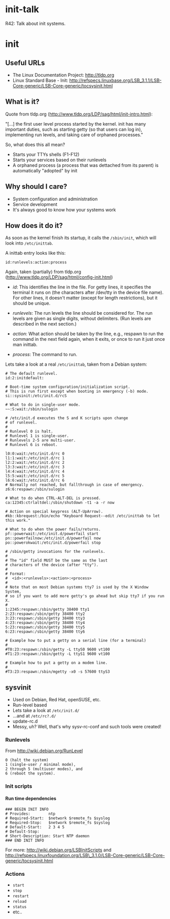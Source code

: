 init-talk
=========

R42: Talk about init systems.

# init

## Useful URLs

- The Linux Documentation Project: http://tldp.org
- Linux Standard Base - Init: http://refspecs.linuxbase.org/LSB_3.1.1/LSB-Core-generic/LSB-Core-generic/tocsysinit.html

## What is it?

Quote from tldp.org (http://www.tldp.org/LDP/sag/html/init-intro.html):

"[...] the first user level process started by the kernel. init has many important duties, such as starting getty (so that users can log in), implementing run levels, and taking care of orphaned processes."

So, what does this all mean?

- Starts your TTYs shells (F1-F12)
- Starts your services based on their runlevels
- A orphaned process (a process that was dettached from its parent) is automatically "adopted" by init 

## Why should I care?

- System configuration and administration
- Service development
- It's always good to know how your systems work 

## How does it do it?

As soon as the kernel finish its startup, it calls the `/sbin/init`, which will look into `/etc/inittab`.

A inittab entry looks like this:

  `id:runlevels:action:process`

Again, taken (partially) from tldp.org (http://www.tldp.org/LDP/sag/html/config-init.html)

- *id*: This identifies the line in the file. For getty lines, it specifies the terminal it runs on (the characters after /dev/tty in the device file name). For other lines, it doesn't matter (except for length restrictions), but it should be unique.

- *runlevels*: The run levels the line should be considered for. The run levels are given as single digits, without delimiters. (Run levels are described in the next section.)

- *action*: What action should be taken by the line, e.g., respawn to run the command in the next field again, when it exits, or once to run it just once
	man inittab.
	
- *process*: The command to run.

Lets take a look at a real `/etc/inittab`, taken from a Debian system:

	# The default runlevel.
	id:2:initdefault:
	
	# Boot-time system configuration/initialization script.
	# This is run first except when booting in emergency (-b) mode.
	si::sysinit:/etc/init.d/rcS
	
	# What to do in single-user mode.
	~~:S:wait:/sbin/sulogin
	
	# /etc/init.d executes the S and K scripts upon change
	# of runlevel.
	#
	# Runlevel 0 is halt.
	# Runlevel 1 is single-user.
	# Runlevels 2-5 are multi-user.
	# Runlevel 6 is reboot.
	
	l0:0:wait:/etc/init.d/rc 0
	l1:1:wait:/etc/init.d/rc 1
	l2:2:wait:/etc/init.d/rc 2
	l3:3:wait:/etc/init.d/rc 3
	l4:4:wait:/etc/init.d/rc 4
	l5:5:wait:/etc/init.d/rc 5
	l6:6:wait:/etc/init.d/rc 6
	# Normally not reached, but fallthrough in case of emergency.
	z6:6:respawn:/sbin/sulogin
	
	# What to do when CTRL-ALT-DEL is pressed.
	ca:12345:ctrlaltdel:/sbin/shutdown -t1 -a -r now
	
	# Action on special keypress (ALT-UpArrow).
	#kb::kbrequest:/bin/echo "Keyboard Request--edit /etc/inittab to let this work."
	
	# What to do when the power fails/returns.
	pf::powerwait:/etc/init.d/powerfail start
	pn::powerfailnow:/etc/init.d/powerfail now
	po::powerokwait:/etc/init.d/powerfail stop
	
	# /sbin/getty invocations for the runlevels.
	#
	# The "id" field MUST be the same as the last
	# characters of the device (after "tty").
	#
	# Format:
	#  <id>:<runlevels>:<action>:<process>
	#
	# Note that on most Debian systems tty7 is used by the X Window System,
	# so if you want to add more getty's go ahead but skip tty7 if you run X.
	#
	1:2345:respawn:/sbin/getty 38400 tty1
	2:23:respawn:/sbin/getty 38400 tty2
	3:23:respawn:/sbin/getty 38400 tty3
	4:23:respawn:/sbin/getty 38400 tty4
	5:23:respawn:/sbin/getty 38400 tty5
	6:23:respawn:/sbin/getty 38400 tty6
	
	# Example how to put a getty on a serial line (for a terminal)
	#
	#T0:23:respawn:/sbin/getty -L ttyS0 9600 vt100
	#T1:23:respawn:/sbin/getty -L ttyS1 9600 vt100
	
	# Example how to put a getty on a modem line.
	#
	#T3:23:respawn:/sbin/mgetty -x0 -s 57600 ttyS3

## sysvinit

- Used on Debian, Red Hat, openSUSE, etc.
- Run-level based
- Lets take a look at `/etc/init.d/`
- ...and at `/etc/rc?.d/`
- update-rc.d
- Messy, uh? Well, that's why sysv-rc-conf and such tools were created!

### Runlevels

From http://wiki.debian.org/RunLevel

	0 (halt the system) 
	1 (single-user / minimal mode), 
	2 through 5 (multiuser modes), and 
	6 (reboot the system). 

### Init scripts

#### Run time dependencies

	### BEGIN INIT INFO
	# Provides:        ntp
	# Required-Start:  $network $remote_fs $syslog
	# Required-Stop:   $network $remote_fs $syslog
	# Default-Start:   2 3 4 5
	# Default-Stop: 
	# Short-Description: Start NTP daemon
	### END INIT INFO

For more: http://wiki.debian.org/LSBInitScripts and http://refspecs.linuxfoundation.org/LSB\_3.1.0/LSB-Core-generic/LSB-Core-generic/tocsysinit.html

### Actions

- `start`
- `stop`
- `restart`
- `reload`
- `status`
- etc..
